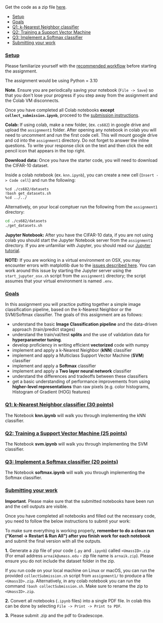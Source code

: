 <!-- ---
layout: page
mathjax: true
permalink: /assignments/doc/assignment1/
--- -->

Get the code as a zip file [here](https://github.com/compsci589-summer24/compsci589-summer24.github.io/raw/main/pages/assignments/lib/assignment1_cs589.zip). 

- [Setup](#setup)
- [Goals](#goals)
- [Q1: k-Nearest Neighbor classifier](#q1-k-nearest-neighbor-classifier)
- [Q2: Training a Support Vector Machine](#q2-training-a-support-vector-machine)
- [Q3: Implement a Softmax classifier](#q3-implement-a-softmax-classifier)
- [Submitting your work](#submitting-your-work)


### [Setup](#setup)

Please familiarize yourself with the [recommended workflow]({{site.baseurl}}/setup-instructions/#) before starting the assignment. 

The assignment would be using Python = 3.10

**Note**. Ensure you are periodically saving your notebook (`File -> Save`) so that you don't lose your progress if you step away from the assignment and the Colab VM disconnects.

Once you have completed all Colab notebooks **except `collect_submission.ipynb`**, proceed to the [submission instructions](#submitting-your-work).


**Colab:**
If using colab, make a new folder, (ex. `cs682`) in google drive and upload the `assignment1` folder. After opening any notebook in colab you will need to uncomment and run the first code cell. This will mount google drive and cd into the `assignment1` directory. Do not forget to answer the inline questions. To write your response click on the text and then click the edit pencil icon that appears in the top right.

**Download data:**
Once you have the starter code, you will need to download the CIFAR-10 dataset.

Inside a colab notebook (ex. `knn.ipynb`), you can create a new cell (`Insert -> Code cell`) and run the following:

```
%cd ./cs682/datasets
!bash get_datasets.sh
%cd ../../
```

Alternatively, on your local comptuer run the following from the `assignment1` directory:

```bash
cd ./cs682/datasets
./get_datasets.sh
```

**Jupyter Notebook:**
After you have the CIFAR-10 data, if you are not using colab you should start the Jupyter Notebook server from the
`assignment1` directory. If you are unfamiliar with Jupyter, you should read our
[Jupyter tutorial]({{site.baseurl}}/setup-instructions/#jupyter-setup).

**NOTE:** If you are working in a virtual environment on OSX, you may encounter
errors with matplotlib due to the [issues described here](http://matplotlib.org/faq/virtualenv_faq.html). You can work around this issue by starting the Jupyter server using the `start_jupyter_osx.sh` script from the `assignment1` directory; the script assumes that your virtual environment is named `.env`.

### [Goals](#goals)

In this assignment you will practice putting together a simple image classification pipeline, based on the k-Nearest Neighbor or the SVM/Softmax classifier. The goals of this assignment are as follows:

- understand the basic **Image Classification pipeline** and the data-driven approach (train/predict stages)
- understand the train/val/test **splits** and the use of validation data for **hyperparameter tuning**.
- develop proficiency in writing efficient **vectorized** code with numpy
- implement and apply a k-Nearest Neighbor (**kNN**) classifier
- implement and apply a Multiclass Support Vector Machine (**SVM**) classifier
- implement and apply a **Softmax** classifier
- implement and apply a **Two layer neural network** classifier
- understand the differences and tradeoffs between these classifiers
- get a basic understanding of performance improvements from using **higher-level representations** than raw pixels (e.g. color histograms, Histogram of Gradient (HOG) features)

### [Q1: k-Nearest Neighbor classifier (30 points)](#q1-k-nearest-neighbor-classifier-20-points)

The Notebook **knn.ipynb** will walk you through implementing the kNN classifier.

### [Q2: Training a Support Vector Machine (25 points)](#q2-training-a-support-vector-machine)

The Notebook **svm.ipynb** will walk you through implementing the SVM classifier.

### [Q3: Implement a Softmax classifier (20 points)](#q3-implement-a-softmax-classifier)

The Notebook **softmax.ipynb** will walk you through implementing the Softmax classifier.

### [Submitting your work](#submitting-your-work)

**Important**. Please make sure that the submitted notebooks have been run and the cell outputs are visible.

Once you have completed all notebooks and filled out the necessary code, you need to follow the below instructions to submit your work:

To make sure everything is working properly, **remember to do a clean run ("Kernel -> Restart & Run All") after you finish work for each notebook** and submit the final version with all the outputs. 

**1.** Generate a zip file of your code (`.py` and `.ipynb`) called `<UmassID>.zip` (For email address `arnaik@umass.edu` - zip file name is `arnaik.zip`). Please ensure you do not include the dataset folder in the zip.

If you run code on your local machine on Linux or macOS,  you can run the provided `collectSubmission.sh` script from `assignment1/` to produce a file `<UmassID>.zip`. Alternatively, in any colab notebook you can run the command `!bash collectSubmission.sh`. Make sure to rename the zip to `<UmassID>.zip`.

**2.** Convert all notebooks (`.ipynb` files) into a single PDF file. In colab this can be done by selecting `File -> Print -> Print to PDF`.

**3.** Please submit <UmassID>.zip and the pdf to Gradescope.